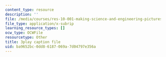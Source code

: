 ```yaml
---
content_type: resource
description: ''
file: /media/courses/res-10-001-making-science-and-engineering-pictures-a-practical-guide-to-presenting-your-work-spring-2016/ba9652bc0dd86187069a7d04797e356a_rU1VmnyYG0.srt
file_type: application/x-subrip
learning_resource_types: []
ocw_type: OCWFile
resourcetype: Other
title: 3play caption file
uid: ba9652bc-0dd8-6187-069a-7d04797e356a
---
```

